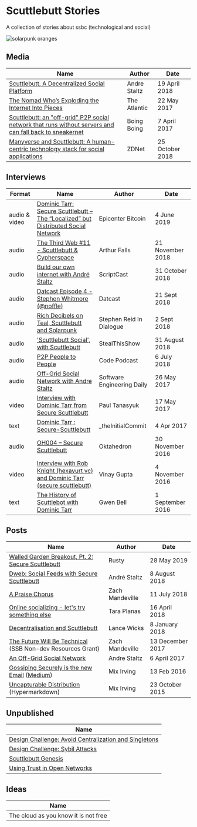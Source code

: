 # Scuttlebutt Stories

A collection of stories about ssbc \(technological and social\)

![solarpunk oranges](/assets/solarpunk-oranges.jpg)

## Media

Name | Author | Date
--- | --- | ---
[Scuttlebutt, A Decentralized Social Platform](https://www.inthemesh.com/archive/secure-scuttlebutt-facebook-alternative/) | Andre Staltz | 19 April 2018
[The Nomad Who’s Exploding the Internet Into Pieces](https://www.theatlantic.com/technology/archive/2017/05/meet-the-counterantidisintermediationists/527553/) | The Atlantic | 22 May 2017
[Scuttlebutt: an "off-grid" P2P social network that runs without servers and can fall back to sneakernet](http://boingboing.net/2017/04/07/bug-in-tech-for-antipreppers.html) | Boing Boing | 7 April 2017
[Manyverse and Scuttlebutt: A human-centric technology stack for social applications](https://www.zdnet.com/article/manyverse-and-scuttlebutt-a-human-centric-technology-stack-for-social-applications/) | ZDNet | 25 October 2018


## Interviews

Format | Name | Author | Date
--- | --- | --- | ---
audio & video | [Dominic Tarr: Secure Scuttlebutt – The “Localized” but Distributed Social Network](https://letstalkbitcoin.com/blog/post/epicenter-dominic-tarr-secure-scuttlebutt-the-localized-but-distributed-social-network) | Epicenter Bitcoin | 4 June 2019
audio | [The Third Web #11 - Scuttlebutt & Cypherspace](https://soundcloud.com/arthurfalls/the-third-web-11-scuttlebutt-cypherspace) | Arthur Falls | 21 November 2018
audio | [Build our own internet with André Staltz](https://javascript-podcast.com/podcast/18) | ScriptCast | 31 October 2018
audio | [Datcast Episode 4 - Stephen Whitmore (@noffle)](https://dat-cast.hashbase.io/DCUP0.html?ep=CGMRJ5UU-NNX9A4I) | Datcast | 21 Sept 2018
audio | [Rich Decibels on Teal, Scuttlebutt and Solarpunk](https://anchor.fm/stephenreid321/episodes/Rich-Decibels-on-Teal--Scuttlebutt-and-Solarpunk-e24qf9) | Stephen Reid In Dialogue | 2 Sept 2018
audio | ['Scuttlebutt Social', with Scuttlebutt](https://stealthisshow.com/s04e04/) | StealThisShow | 31 August 2018
audio | [P2P People to People](https://codepodcast.com/posts/2018-07-05-p2p-people-to-people/) | Code Podcast | 6 July 2018
audio | [Off-Grid Social Network with Andre Staltz](https://dev.to/sedaily/offgrid-social-network-with-andre-staltz) | Software Engineering Daily | 26 May 2017
video | [Interview with Dominic Tarr from Secure Scuttlebutt](https://www.youtube.com/watch?v=culYwT7_sW0) | Paul Tanasyuk | 17 May 2017
text | [Dominic Tarr : Secure-Scuttlebutt](https://theinitialcommit.com/2017/04/04/dominic-tarr/) | \_theInitialCommit | 4 Apr 2017
audio | [OH004 – Secure Scuttlebutt](https://oktahedron.diskordia.org/?podcast=oh004-secure-scuttlebutt) | Oktahedron | 30 November 2016
video | [Interview with Rob Knight (hexayurt vc) and Dominic Tarr (secure scuttlebutt)](https://www.youtube.com/watch?v=JolzQo8iLaY) | Vinay Gupta | 4 November 2016
text | [The History of Scuttlebot with Dominic Tarr](https://web.archive.org/web/20180429021039/http://gwenbell.com/dt-interview/) | Gwen Bell | 1 September 2016

## Posts

Name | Author | Date
--- | --- | ---
[Walled Garden Breakout, Pt. 2: Secure Scuttlebutt](https://gopher.floodgap.com/gopher/gw?gopher://sdf.org:70/0/users/rusty/Post04-ssb) | Rusty | 28 May 2019
[Dweb: Social Feeds with Secure Scuttlebutt](https://hacks.mozilla.org/2018/08/dweb-social-feeds-with-secure-scuttlebutt/) | André Staltz | 8 August 2018
[A Praise Chorus](dat://2295a89c2cdfb57ed91b135608627119199d5d834fbaede70a8713b2cedf6fe1/)  | Zach Mandeville | 11 July 2018
[Online socializing - let's try something else](http://l0010o0001l.logdown.com/posts/2018/04/16/scuttlebutt) | Tara Planas | 16 April 2018
[Decentralisation and Scuttlebutt](https://lancewicks.com/2018/01/08/decentralisation-and-scuttlebutt/) | Lance Wicks | 8 January 2018
[The Future Will Be Technical](https://coolguy.website/writing/the-future-will-be-technical/) (SSB Non-dev Resources Grant) | Zach Mandeville | 13 December 2017
[An Off-Grid Social Network](https://staltz.com/an-off-grid-social-network.html) | Andre Staltz | 6 April 2017
[Gossiping Securely is the new Email](./gossiping-securely-is-the-new-email.md) \([Medium](https://medium.com/enspiral-tales/gossiping-securely-is-the-new-email-6d706d4cd435)\) | Mix Irving | 13 Feb 2016
[Uncapturable Distribution](http://hyper.mixmix.io/mixmix/blogposts/blob/master/uncapturable_distribution.md) \(Hypermarkdown\) | Mix Irving | 23 October 2015

## Unpublished

Name |
--- |
[Design Challenge: Avoid Centralization and Singletons](./design-challenge-avoid-centralization-and-singletons.md) |
[Design Challenge: Sybil Attacks](./design-challenge-sybil-attacks.md) |
[Scuttlebutt Genesis](./scuttlebutt-genesis.md) |
[Using Trust in Open Networks](./using-trust-in-open-networks.md) |

## Ideas

Name |
--- |
The cloud as you know it is not free |
